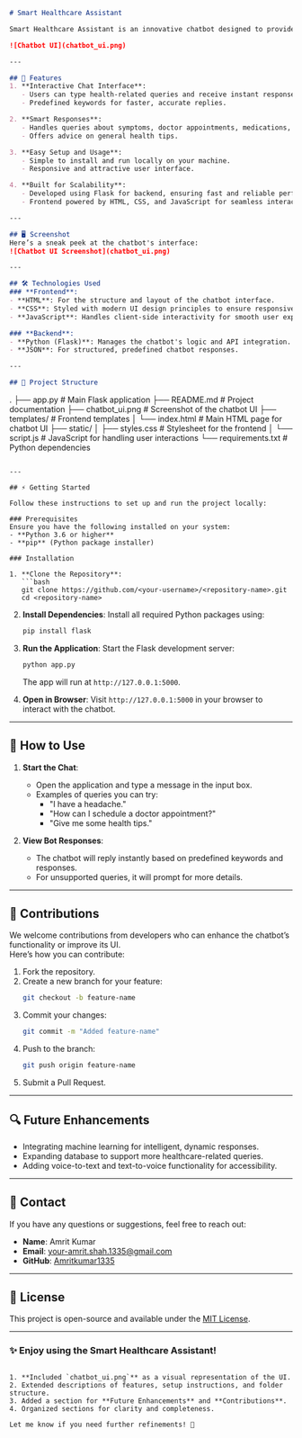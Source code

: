 ```markdown
# Smart Healthcare Assistant

Smart Healthcare Assistant is an innovative chatbot designed to provide users with quick and accurate healthcare-related responses. The chatbot is intuitive, user-friendly, and can assist with common health queries such as symptoms, medications, finding doctors, and more.  

![Chatbot UI](chatbot_ui.png)

---

## 🚀 Features
1. **Interactive Chat Interface**:
   - Users can type health-related queries and receive instant responses.  
   - Predefined keywords for faster, accurate replies.

2. **Smart Responses**:
   - Handles queries about symptoms, doctor appointments, medications, and more.  
   - Offers advice on general health tips.

3. **Easy Setup and Usage**:
   - Simple to install and run locally on your machine.  
   - Responsive and attractive user interface.

4. **Built for Scalability**:
   - Developed using Flask for backend, ensuring fast and reliable performance.  
   - Frontend powered by HTML, CSS, and JavaScript for seamless interaction.

---

## 🖥️ Screenshot
Here’s a sneak peek at the chatbot's interface:  
![Chatbot UI Screenshot](chatbot_ui.png)

---

## 🛠️ Technologies Used
### **Frontend**:
- **HTML**: For the structure and layout of the chatbot interface.  
- **CSS**: Styled with modern UI design principles to ensure responsiveness and aesthetics.  
- **JavaScript**: Handles client-side interactivity for smooth user experience.

### **Backend**:
- **Python (Flask)**: Manages the chatbot's logic and API integration.  
- **JSON**: For structured, predefined chatbot responses.

---

## 📁 Project Structure
```
.
├── app.py                # Main Flask application
├── README.md             # Project documentation
├── chatbot_ui.png        # Screenshot of the chatbot UI
├── templates/            # Frontend templates
│   └── index.html        # Main HTML page for chatbot UI
├── static/
│   ├── styles.css        # Stylesheet for the frontend
│   └── script.js         # JavaScript for handling user interactions
└── requirements.txt      # Python dependencies
```

---

## ⚡ Getting Started

Follow these instructions to set up and run the project locally:

### Prerequisites
Ensure you have the following installed on your system:
- **Python 3.6 or higher**
- **pip** (Python package installer)

### Installation

1. **Clone the Repository**:
   ```bash
   git clone https://github.com/<your-username>/<repository-name>.git
   cd <repository-name>
   ```

2. **Install Dependencies**:
   Install all required Python packages using:
   ```bash
   pip install flask
   ```

3. **Run the Application**:
   Start the Flask development server:
   ```bash
   python app.py
   ```
   The app will run at `http://127.0.0.1:5000`.

4. **Open in Browser**:
   Visit `http://127.0.0.1:5000` in your browser to interact with the chatbot.

---

## 📖 How to Use

1. **Start the Chat**:
   - Open the application and type a message in the input box.
   - Examples of queries you can try:
     - "I have a headache."
     - "How can I schedule a doctor appointment?"
     - "Give me some health tips."

2. **View Bot Responses**:
   - The chatbot will reply instantly based on predefined keywords and responses.
   - For unsupported queries, it will prompt for more details.

---

## 🧩 Contributions
We welcome contributions from developers who can enhance the chatbot’s functionality or improve its UI.  
Here’s how you can contribute:
1. Fork the repository.
2. Create a new branch for your feature:
   ```bash
   git checkout -b feature-name
   ```
3. Commit your changes:
   ```bash
   git commit -m "Added feature-name"
   ```
4. Push to the branch:
   ```bash
   git push origin feature-name
   ```
5. Submit a Pull Request.

---

## 🔍 Future Enhancements
- Integrating machine learning for intelligent, dynamic responses.
- Expanding database to support more healthcare-related queries.
- Adding voice-to-text and text-to-voice functionality for accessibility.

---

## 💬 Contact
If you have any questions or suggestions, feel free to reach out:
- **Name**: Amrit Kumar  
- **Email**: [your-amrit.shah.1335@gmail.com](mailto:amrit.shah.1335@gmail.com)  
- **GitHub**: [Amritkumar1335](https://github.com/Amritkumar1335)  

---

## 📜 License
This project is open-source and available under the [MIT License](LICENSE).

---

### ✨ Enjoy using the Smart Healthcare Assistant!
```

1. **Included `chatbot_ui.png`** as a visual representation of the UI.
2. Extended descriptions of features, setup instructions, and folder structure.
3. Added a section for **Future Enhancements** and **Contributions**.
4. Organized sections for clarity and completeness.

Let me know if you need further refinements! 🚀
